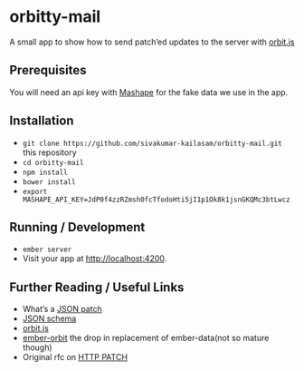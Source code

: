 # orbitty-mail

A small app to show how to send patch’ed updates to the server with [orbit.js](https://github.com/orbitjs/orbit.js)
## Prerequisites

You will need an api key with [Mashape](https://www.mashape.com) for the fake data we use in the app.

## Installation

* `git clone https://github.com/sivakumar-kailasam/orbitty-mail.git` this repository
* `cd orbitty-mail`
* `npm install`
* `bower install`
* `export MASHAPE_API_KEY=JdP0f4zzRZmsh0fcTfodoHti5jI1p1Ok8k1jsnGKQMc3btLwcz`

## Running / Development

* `ember server`
* Visit your app at [http://localhost:4200](http://localhost:4200).


## Further Reading / Useful Links

* What’s a [JSON patch](http://jsonpatch.com/)
* [JSON schema](http://json-schema.org/)
* [orbit.js](https://github.com/orbitjs/orbit.js)
* [ember-orbit](https://github.com/orbitjs/ember-orbit) the drop in replacement of ember-data(not so mature though)
* Original rfc on [HTTP PATCH](http://tools.ietf.org/html/rfc5789)

